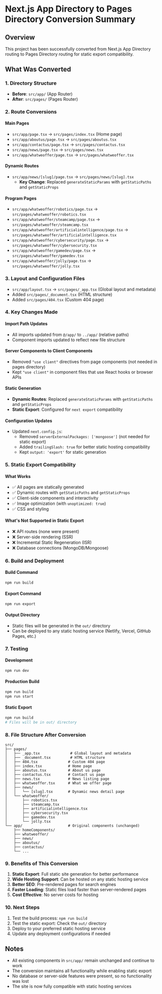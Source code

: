 # Next.js App Directory to Pages Directory Conversion Summary

## Overview
This project has been successfully converted from Next.js App Directory routing to Pages Directory routing for static export compatibility.

## What Was Converted

### 1. Directory Structure
- **Before**: `src/app/` (App Router)
- **After**: `src/pages/` (Pages Router)

### 2. Route Conversions

#### Main Pages
- `src/app/page.tsx` → `src/pages/index.tsx` (Home page)
- `src/app/aboutus/page.tsx` → `src/pages/aboutus.tsx`
- `src/app/contactus/page.tsx` → `src/pages/contactus.tsx`
- `src/app/news/page.tsx` → `src/pages/news.tsx`
- `src/app/whatweoffer/page.tsx` → `src/pages/whatweoffer.tsx`

#### Dynamic Routes
- `src/app/news/[slug]/page.tsx` → `src/pages/news/[slug].tsx`
  - **Key Change**: Replaced `generateStaticParams` with `getStaticPaths` and `getStaticProps`

#### Program Pages
- `src/app/whatweoffer/robotics/page.tsx` → `src/pages/whatweoffer/robotics.tsx`
- `src/app/whatweoffer/steamcamp/page.tsx` → `src/pages/whatweoffer/steamcamp.tsx`
- `src/app/whatweoffer/artificialintelligence/page.tsx` → `src/pages/whatweoffer/artificialintelligence.tsx`
- `src/app/whatweoffer/cybersecurity/page.tsx` → `src/pages/whatweoffer/cybersecurity.tsx`
- `src/app/whatweoffer/gamedev/page.tsx` → `src/pages/whatweoffer/gamedev.tsx`
- `src/app/whatweoffer/jolly/page.tsx` → `src/pages/whatweoffer/jolly.tsx`

### 3. Layout and Configuration Files
- `src/app/layout.tsx` → `src/pages/_app.tsx` (Global layout and metadata)
- Added `src/pages/_document.tsx` (HTML structure)
- Added `src/pages/404.tsx` (Custom 404 page)

### 4. Key Changes Made

#### Import Path Updates
- All imports updated from `@/app/` to `../app/` (relative paths)
- Component imports updated to reflect new file structure

#### Server Components to Client Components
- Removed `"use client"` directives from page components (not needed in pages directory)
- Kept `"use client"` in component files that use React hooks or browser APIs

#### Static Generation
- **Dynamic Routes**: Replaced `generateStaticParams` with `getStaticPaths` and `getStaticProps`
- **Static Export**: Configured for `next export` compatibility

#### Configuration Updates
- Updated `next.config.js`:
  - Removed `serverExternalPackages: ['mongoose']` (not needed for static export)
  - Added `trailingSlash: true` for better static hosting compatibility
  - Kept `output: 'export'` for static generation

### 5. Static Export Compatibility

#### What Works
- ✅ All pages are statically generated
- ✅ Dynamic routes with `getStaticPaths` and `getStaticProps`
- ✅ Client-side components and interactivity
- ✅ Image optimization (with `unoptimized: true`)
- ✅ CSS and styling

#### What's Not Supported in Static Export
- ❌ API routes (none were present)
- ❌ Server-side rendering (SSR)
- ❌ Incremental Static Regeneration (ISR)
- ❌ Database connections (MongoDB/Mongoose)

### 6. Build and Deployment

#### Build Command
```bash
npm run build
```

#### Export Command
```bash
npm run export
```

#### Output Directory
- Static files will be generated in the `out/` directory
- Can be deployed to any static hosting service (Netlify, Vercel, GitHub Pages, etc.)

### 7. Testing

#### Development
```bash
npm run dev
```

#### Production Build
```bash
npm run build
npm run start
```

#### Static Export
```bash
npm run build
# Files will be in out/ directory
```

### 8. File Structure After Conversion

```
src/
├── pages/
│   ├── _app.tsx              # Global layout and metadata
│   ├── _document.tsx         # HTML structure
│   ├── 404.tsx              # Custom 404 page
│   ├── index.tsx            # Home page
│   ├── aboutus.tsx          # About us page
│   ├── contactus.tsx        # Contact us page
│   ├── news.tsx             # News listing page
│   ├── whatweoffer.tsx      # What we offer page
│   ├── news/
│   │   └── [slug].tsx       # Dynamic news detail page
│   └── whatweoffer/
│       ├── robotics.tsx
│       ├── steamcamp.tsx
│       ├── artificialintelligence.tsx
│       ├── cybersecurity.tsx
│       ├── gamedev.tsx
│       └── jolly.tsx
└── app/                     # Original components (unchanged)
    ├── homeComponents/
    ├── whatweoffer/
    ├── news/
    ├── aboutus/
    ├── contactus/
    └── ...
```

### 9. Benefits of This Conversion

1. **Static Export**: Full static site generation for better performance
2. **Wide Hosting Support**: Can be hosted on any static hosting service
3. **Better SEO**: Pre-rendered pages for search engines
4. **Faster Loading**: Static files load faster than server-rendered pages
5. **Cost Effective**: No server costs for hosting

### 10. Next Steps

1. Test the build process: `npm run build`
2. Test the static export: Check the `out/` directory
3. Deploy to your preferred static hosting service
4. Update any deployment configurations if needed

## Notes

- All existing components in `src/app/` remain unchanged and continue to work
- The conversion maintains all functionality while enabling static export
- No database or server-side features were present, so no functionality was lost
- The site is now fully compatible with static hosting services 